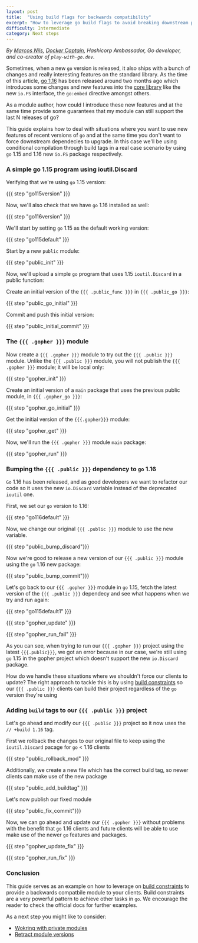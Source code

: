 ```yaml
---
layout: post
title:  "Using build flags for backwards compatibility"
excerpt: "How to leverage go build flags to avoid breaking downstream projects "
difficulty: Intermediate
category: Next steps
---
```


_By [Marcos Nils](https://twitter.com/marcosnils), [Docker Captain](https://www.docker.com/captains/marcos-lilljedahl), Hashicorp Ambassador, Go developer, and co-creator of `play-with-go.dev`._

Sometimes, when a new `go` version is released, it also ships with a bunch of changes and really interesting features on the standard library.
As the time of this article, [go 1.16](https://golang.org/doc/go1.16) has been released around two months ago which introduces some changes and
new features into the [core library](https://golang.org/doc/go1.16#library) like the new `io.FS` interface, the `go:embed` directive amongst others.

As a module author, how could I introduce these new features and at the same time provide some guarantees that
my module can still support the last N releases of go?

This guide explains how to deal with situations where you want to use new features of recent versions of `go`
and at the same time you don't want to force downstream dependecies to upgrade. In this case we'll be using
conditional compilation through build tags in a real case scenario by using `go` 1.15 and 1.16 new `io.FS`
package respectively.


### A simple go 1.15 program using ioutil.Discard

Verifying that we're using `go` 1.15 version:

{{{ step "go115version" }}}

Now, we'll also check that we have `go` 1.16 installed as well:

{{{ step "go116version" }}}


We'll start by setting `go` 1.15 as the default working version:

{{{ step "go115default" }}}

Start by a new `public` module:

{{{ step "public_init" }}}

Now, we'll upload a simple `go` program that uses 1.15 `ioutil.Discard` in a public function:

Create an initial version of the `{{{ .public_func }}}` in `{{{ .public_go }}}`:

{{{ step "public_go_initial" }}}

Commit and push this initial version:

{{{ step "public_initial_commit" }}}

### The `{{{ .gopher }}}` module

Now create a `{{{ .gopher }}}` module to try out the `{{{ .public }}}` module. Unlike
the `{{{ .public }}}` module, you will not publish the `{{{ .gopher }}}` module; it
will be local only:

{{{ step "gopher_init" }}}

Create an initial version of a `main` package that uses the previous public module, in `{{{ .gopher_go }}}`:

{{{ step "gopher_go_initial" }}}


Get the initial version of the `{{{.gopher}}}` module:

{{{ step "gopher_get" }}}

Now, we'll run the `{{{ .gopher }}}` module `main` package:

{{{ step "gopher_run" }}}


### Bumping the `{{{ .public }}}` dependency to `go` 1.16

`Go` 1.16 has been released, and as good developers we want to refactor our
code so it uses the new `io.Discard` variable instead of the deprecated `ioutil` one.


First, we set our `go` version to 1.16:

{{{ step "go116default" }}}

Now, we change our original `{{{ .public }}}` module to use the new variable.

{{{ step "public_bump_discard"}}}


Now we're good to release a new version of our `{{{ .public }}}` module
using the `go` 1.16 new package:

{{{ step "public_bump_commit"}}}


Let's go back to our `{{{ .gopher }}}` module in `go` 1.15, fetch the latest
version of the `{{{ .public }}}` dependecy and see what happens when we try and
run again:

{{{ step "go115default1" }}}

{{{ step "gopher_update" }}}

{{{ step "gopher_run_fail" }}}

As you can see, when trying to run our `{{{ .gopher }}}` project using the
latest `{{{.public}}}`, we got an error because in our case, we're still using
`go` 1.15 in the gopher project which doesn't support the new `io.Discard`
package.

How do we handle these situations where we shouldn't force our clients to update?
The right approach to tackle this is by using [build constraints](https://pkg.go.dev/go/build#hdr-Build_Constraints) so our `{{{ .public }}}`
clients can build their project regardless of the `go` version they're using


### Adding `build` tags to our `{{{ .public }}}` project

Let's go ahead and modify our `{{{ .public }}}` project so it now uses the
`// +build 1.16` tag.

First we rollback the changes to our original file to keep using the `ioutil.Discard`
pacage for `go` < 1.16 clients

{{{ step "public_rollback_mod" }}}

Additionally, we create a new file which has the correct build tag, so
newer clients can make use of the new package

{{{ step "public_add_buildtag" }}}

Let's now publish our fixed module

{{{ step "public_fix_commit"}}}


Now, we can go ahead and update our `{{{ .gopher }}}` without problems with the
benefit that `go` 1.16 clients and future clients will be able to use make
use of the newer `go` features and packages.

{{{ step "gopher_update_fix" }}}

{{{ step "gopher_run_fix" }}}


### Conclusion

This guide serves as an example on how to leverage on [build constraints](https://pkg.go.dev/go/build#hdr-Build_Constraints)
to provide a backwards compatbile module to your clients. Build constraints are a very
powerful pattern to achieve other tasks in `go`. We encourage the reader to check the official docs
for further examples.

As a next step you might like to consider:

* [Wokring with private modules](/working-with-private-modules_go115_en/)
* [Retract module versions](/retract-module-versions_go116_en/)
